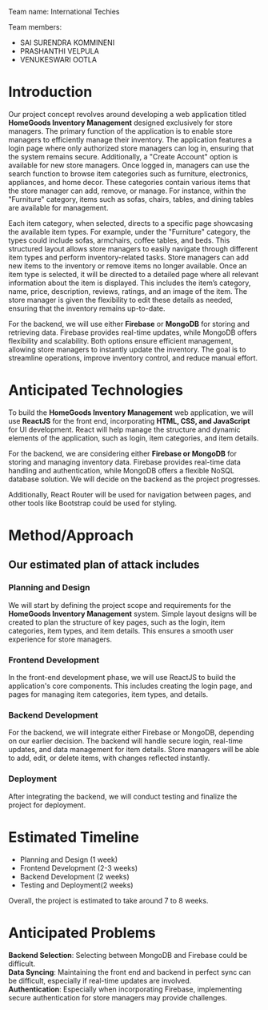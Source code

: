 Team name: International Techies

Team members:
- SAI SURENDRA KOMMINENI
- PRASHANTHI VELPULA
- VENUKESWARI OOTLA

# Introduction

Our project concept revolves around developing a web application titled **HomeGoods Inventory Management** designed exclusively for store managers. The primary function of the application is to enable store managers to efficiently manage their inventory. The application features a login page where only authorized store managers can log in, ensuring that the system remains secure. Additionally, a "Create Account" option is available for new store managers. Once logged in, managers can use the search function to browse item categories such as furniture, electronics, appliances, and home decor. These categories contain various items that the store manager can add, remove, or manage. For instance, within the "Furniture" category, items such as sofas, chairs, tables, and dining tables are available for management.

Each item category, when selected, directs to a specific page showcasing the available item types. For example, under the "Furniture" category, the types could include sofas, armchairs, coffee tables, and beds. This structured layout allows store managers to easily navigate through different item types and perform inventory-related tasks. Store managers can add new items to the inventory or remove items no longer available. Once an item type is selected,  it will be directed to a detailed page where all relevant information about the item is displayed. This includes the item’s category, name, price, description, reviews, ratings, and an image of the item. The store manager is given the flexibility to edit these details as needed, ensuring that the inventory remains up-to-date.

For the backend, we will use either **Firebase** or **MongoDB** for storing and retrieving data. Firebase provides real-time updates, while MongoDB offers flexibility and scalability. Both options ensure efficient management, allowing store managers to instantly update the inventory. The goal is to streamline operations, improve inventory control, and reduce manual effort.

# Anticipated Technologies

To build the **HomeGoods Inventory Management** web application, we will use **ReactJS** for the front end, incorporating **HTML, CSS, and JavaScript** for UI development. React will help manage the structure and dynamic elements of the application, such as login, item categories, and item details.

For the backend, we are considering either **Firebase or MongoDB** for storing and managing inventory data. Firebase provides real-time data handling and authentication, while MongoDB offers a flexible NoSQL database solution. We will decide on the backend as the project progresses.

Additionally, React Router will be used for navigation between pages, and other tools like Bootstrap could be used for styling.


# Method/Approach

## Our estimated plan of attack includes

### Planning and Design
We will start by defining the project scope and requirements for the **HomeGoods Inventory Management** system. Simple layout designs will be created to plan the structure of key pages, such as the login, item categories, item types, and item details. This ensures a smooth user experience for store managers. 

### Frontend Development
In the front-end development phase, we will use ReactJS to build the application's core components. This includes creating the login page, and pages for managing item categories, item types, and details.

### Backend Development
For the backend, we will integrate either Firebase or MongoDB, depending on our earlier decision. The backend will handle secure login, real-time updates, and data management for item details. Store managers will be able to add, edit, or delete items, with changes reflected instantly.

### Deployment
 After integrating the backend, we will conduct testing and finalize the project for deployment.


# Estimated Timeline

- Planning and Design (1 week)
- Frontend Development (2-3 weeks) 
- Backend Development (2 weeks) 
- Testing and Deployment(2 weeks)

Overall, the project is estimated to take around 7 to 8 weeks.


# Anticipated Problems

**Backend Selection**: Selecting between MongoDB and Firebase could be difficult.  
**Data Syncing**: Maintaining the front end and backend in perfect sync can be difficult, especially if real-time updates are involved.  
**Authentication**: Especially when incorporating Firebase, implementing secure authentication for store managers may provide challenges.  


